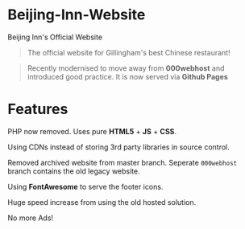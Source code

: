 # Beijing-Inn-Website
Beijing Inn's Official Website

> The official website for Gillingham's best Chinese restaurant!

> Recently modernised to move away from **000webhost** and introduced good practice. It is now served via **Github Pages**

# Features
PHP now removed. Uses pure **HTML5** + **JS** + **CSS**.

Using CDNs instead of storing 3rd party libraries in source control.

Removed archived website from master branch. Seperate `000webhost` branch contains the old legacy website.

Using **FontAwesome** to serve the footer icons.

Huge speed increase from using the old hosted solution.

No more Ads!
